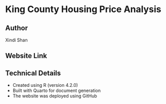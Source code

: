 # King County Housing Price Analysis

## Author
Xindi Shan

## Website Link


## Technical Details
- Created using R (version 4.2.0)
- Built with Quarto for document generation
- The website was deployed using GitHub

